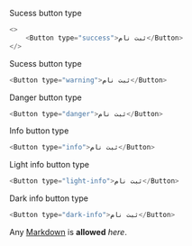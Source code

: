 Sucess button type

```js
<>
    <Button type="success">ثبت نام</Button>
</>
```

Sucess button type

```js
<Button type="warning">ثبت نام</Button>
```

Danger button type

```js
<Button type="danger">ثبت نام</Button>
```

Info button type

```js
<Button type="info">ثبت نام</Button>
```

Light info button type

```js
<Button type="light-info">ثبت نام</Button>
```

Dark info button type

```js
<Button type="dark-info">ثبت نام</Button>
```

Any [Markdown](http://daringfireball.net/projects/markdown/) is **allowed** _here_.
